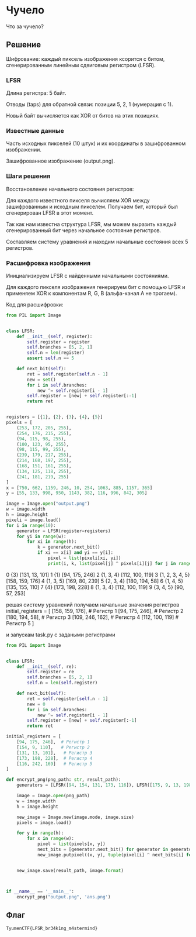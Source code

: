 # Чучело
Что за чучело?
## Решение
Шифрование: каждый пиксель изображения ксорится с битом, сгенерированным линейным сдвиговым регистром (LFSR).

### LFSR
Длина регистра: 5 байт.

Отводы (taps) для обратной связи: позиции 5, 2, 1 (нумерация с 1).

Новый байт вычисляется как XOR от битов на этих позициях.

### Известные данные

Часть исходных пикселей (10 штук) и их координаты в зашифрованном изображении.

Зашифрованное изображение (output.png).

### Шаги решения
Восстановление начального состояния регистров:

Для каждого известного пикселя вычисляем XOR между зашифрованным и исходным пикселем. Получаем бит, который был сгенерирован LFSR в этот момент.

Так как нам известна структура LFSR, мы можем выразить каждый сгенерированный бит через начальное состояние регистров.

Составляем систему уравнений и находим начальные состояния всех 5 регистров.

### Расшифровка изображения

Инициализируем LFSR с найденными начальными состояниями.

Для каждого пикселя изображения генерируем бит с помощью LFSR и применяем XOR к компонентам R, G, B (альфа-канал A не трогаем).

Код для расшифровки:
```python
from PIL import Image


class LFSR:
    def __init__(self, register):
        self.register = register
        self.branches = [5, 2, 1]
        self.n = len(register)
        assert self.n == 5

    def next_bit(self):
        ret = self.register[self.n - 1]
        new = set()
        for i in self.branches:
            new ^= self.register[i - 1]
        self.register = [new] + self.register[:-1]
        return ret


registers = [{1}, {2}, {3}, {4}, {5}]
pixels = [
    (253, 172, 205, 255),
    (254, 176, 215, 255),
    (94, 115, 98, 255),
    (100, 123, 95, 255),
    (98, 115, 99, 255),
    (239, 179, 217, 255),
    (214, 168, 197, 255),
    (168, 151, 161, 255),
    (134, 125, 118, 255),
    (241, 181, 219, 255)
]
x = [750, 662, 1159, 246, 10, 254, 1063, 885, 1157, 365]
y = [55, 133, 998, 950, 1143, 382, 116, 996, 842, 305]

image = Image.open("output.png")
w = image.width
h = image.height
pixeli = image.load()
for i in range(10):
    generator = LFSR(register=registers)
    for yi in range(w):
        for xi in range(h):
            k = generator.next_bit()
            if xi == x[i] and yi == y[i]:
                pixel = list(pixeli[xi, yi])
                print(i, k, list(pixel[j] ^ pixels[i][j] for j in range(3)))
```
0 {3} [131, 13, 101]
1 {1} [94, 175, 246]
2 {1, 3, 4} [112, 100, 119]
3 {1, 2, 3, 4, 5} [158, 159, 176]
4 {1, 3, 5} [169, 80, 239]
5 {2, 3, 4} [180, 194, 58]
6 {1, 4, 5} [135, 155, 110]
7 {4} [173, 198, 228]
8 {1, 3, 4} [112, 100, 119]
9 {3, 4, 5} [90, 57, 253]

решая систему уравнений получаем начальные значения регистров
initial_registers = [
    [158, 159, 176],  # Регистр 1
    [94, 175, 246],   # Регистр 2
    [180, 194, 58],   # Регистр 3
    [109, 246, 162],  # Регистр 4
    [112, 100, 119]   # Регистр 5
]

и запускам task.py с задаными регистрами
```python
from PIL import Image


class LFSR:
    def __init__(self, re):
        self.register = re
        self.branches = [5, 2, 1]
        self.n = len(self.register)

    def next_bit(self):
        ret = self.register[self.n - 1]
        new = 0
        for i in self.branches:
            new ^= self.register[i - 1]
        self.register = [new] + self.register[:-1]
        return ret

initial_registers = [
    [94, 175, 246],  # Регистр 1
    [154, 9, 110],   # Регистр 2
    [131, 13, 101],   # Регистр 3
    [173, 198, 228],  # Регистр 4
    [116, 242, 169]   # Регистр 5
]

def encrypt_png(png_path: str, result_path):
    generators = [LFSR([94, 154, 131, 173, 116]), LFSR([175, 9, 13, 198, 242]), LFSR([246, 110, 101, 228, 169])]

    image = Image.open(png_path)
    w = image.width
    h = image.height

    new_image = Image.new(image.mode, image.size)
    pixels = image.load()

    for y in range(h):
        for x in range(w):
            pixel = list(pixels[x, y])
            next_bits = [generator.next_bit() for generator in generators]
            new_image.putpixel((x, y), tuple(pixel[i] ^ next_bits[i] for i in range(3)))


    new_image.save(result_path, image.format)



if __name__ == '__main__':
    encrypt_png("output.png", 'ans.png')
```
## Флаг
`TyumenCTF{LFSR_br34k1ng_m4stermind}`